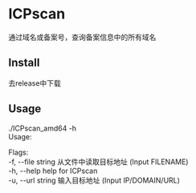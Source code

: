 # ICPscan  
通过域名或备案号，查询备案信息中的所有域名  

## Install  
去release中下载

## Usage  
./ICPscan_amd64 -h  
Usage:  

Flags:  
  -f, --file string   从文件中读取目标地址 (Input FILENAME)  
  -h, --help          help for ICPscan  
  -u, --url string    输入目标地址 (Input IP/DOMAIN/URL)  
